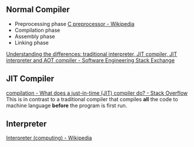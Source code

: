 ## Normal Compiler
- Preprocessing phase [C preprocessor - Wikipedia](https://en.wikipedia.org/wiki/C_preprocessor)
- Compilation phase
- Assembly phase
- Linking phase



[Understanding the differences: traditional interpreter, JIT compiler, JIT interpreter and AOT compiler - Software Engineering Stack Exchange](https://softwareengineering.stackexchange.com/questions/246094/understanding-the-differences-traditional-interpreter-jit-compiler-jit-interp)
## JIT Compiler
[compilation - What does a just-in-time (JIT) compiler do? - Stack Overflow](https://stackoverflow.com/questions/95635/what-does-a-just-in-time-jit-compiler-do?rq=1)
This is in contrast to a traditional compiler that compiles **all** the code to machine language **before** the program is first run.

## Interpreter
[Interpreter (computing) - Wikipedia](https://en.wikipedia.org/wiki/Interpreter_(computing))

